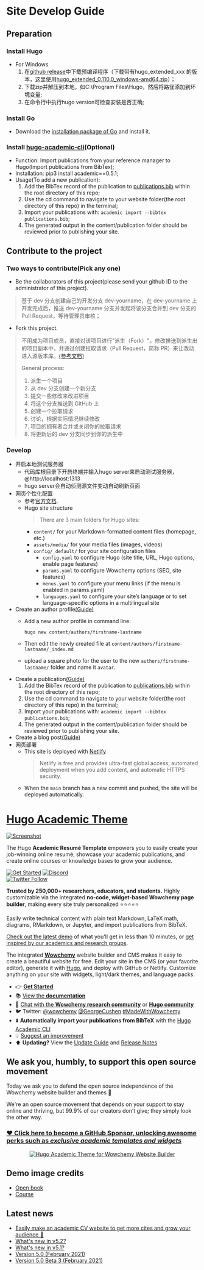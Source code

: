# Site Develop Guide

## Preparation

### Install Hugo
* For Windows
  1. 在[github release](https://github.com/gohugoio/hugo/releases)中下载预编译程序（下载带有hugo_extended_xxx 的版本，这里使用[hugo_extended_0.110.0_windows-amd64.zip](https://github.com/gohugoio/hugo/releases/download/v0.110.0/hugo_extended_0.110.0_windows-amd64.zip)）；
  2. 下载zip并解压到本地，如C:\Program Files\Hugo，然后将路径添加到环境变量;
  3. 在命令行中执行hugo version可检查安装是否正确;

### Install Go
* Download the [installation package of Go](https://go.dev/dl/) and install it.

### Install [hugo-academic-cli](https://github.com/wowchemy/hugo-academic-cli)(Optional)
* Function: Import publications from your reference manager to Hugo(Import publications from BibTex);
* Installation: pip3 install academic==0.5.1;
* Usage(To add a new publication): 
  1. Add the BibTex record of the publication to [publications.bib](./publications.bib) within the root directory of this repo;
  2. Use the cd command to navigate to your website folder(the root directory of this repo) in the terminal;
  3. Import your publications with: `academic import --bibtex publications.bib`;
  4. The generated output in the content/publication folder should be reviewed prior to publishing your site.

## Contribute to the project
### Two ways to contribute(Pick any one)
* Be the collaborators of this project(please send your github ID to the administrator of this project). 
> 基于 dev 分支创建自己的开发分支 dev-yourname，在 dev-yourname 上开发完成后，推送 dev-yourname 分支并发起将该分支合并到 dev 分支的 Pull Request，等待管理员审核；
* Fork this project.
> 不用成为项目成员，直接对该项目进行"派生（Fork）"。修改推送到派生出的项目副本中，并通过创建拉取请求（Pull Request，简称 PR）来让改动进入源版本库。[(参考文档)](https://git-scm.com/book/zh/v2/GitHub-%E5%AF%B9%E9%A1%B9%E7%9B%AE%E5%81%9A%E5%87%BA%E8%B4%A1%E7%8C%AE)
>
> General process:
> 1. 派生一个项目
> 2. 从 dev 分支创建一个新分支
> 3. 提交一些修改来改进项目
> 4. 将这个分支推送到 GitHub 上
> 5. 创建一个拉取请求
> 6. 讨论，根据实际情况继续修改
> 7. 项目的拥有者合并或关闭你的拉取请求
> 8. 将更新后的 dev 分支同步到你的派生中

### Develop
* 开启本地测试服务器
  * 代码库根目录下开启终端并输入hugo server来启动测试服务器，@http://localhost:1313
  * hugo server会自动侦测源文件变动自动刷新页面
* 网页个性化配置
  * 参考[官方文档](https://wowchemy.com/docs/).
  * Hugo site structure
    > There are 3 main folders for Hugo sites:
    * `content/` for your Markdown-formatted content files (homepage, etc.)
    * `assets/media/` for your media files (images, videos)
    * `config/_default/` for your site configuration files
      * `config.yaml` to configure Hugo (site title, URL, Hugo options, enable page features)
      * `params.yaml` to configure Wowchemy options (SEO, site features)
      * `menus.yaml` to configure your menu links (if the menu is enabled in params.yaml)
      * `languages.yaml` to configure your site’s language or to set language-specific options in a multilingual site
* Create an author profile[(Guide)](https://wowchemy.com/docs/content/authors/)
  * Add a new author profile in command line: 
      
    `hugo new content/authors/firstname-lastname`
  * Then edit the newly created file at `content/authors/firstname-lastname/_index.md`
  * upload a square photo for the user to the new `authors/firstname-lastname/` folder and name it `avatar`.
* Create a publication[(Guide)](https://wowchemy.com/docs/content/publications/)
  1. Add the BibTex record of the publication to [publications.bib](./publications.bib) within the root directory of this repo;
  2. Use the cd command to navigate to your website folder(the root directory of this repo) in the terminal;
  3. Import your publications with: `academic import --bibtex publications.bib`;
  4. The generated output in the content/publication folder should be reviewed prior to publishing your site.
* Create a blog post[(Guide)](https://wowchemy.com/docs/content/blog-posts/)
* 网页部署
  * This site is deployed with [Netlify](https://www.netlify.com/)
    > Netlify is free and provides ultra-fast global access, automated deployment when you add content, and automatic HTTPS security.
  * When the `main` branch has a new commit and pushed, the site will be deployed automatically.

# [Hugo Academic Theme](https://github.com/wowchemy/starter-hugo-academic)

[![Screenshot](./preview.png)](https://wowchemy.com/hugo-themes/)

The Hugo **Academic Resumé Template** empowers you to easily create your job-winning online resumé, showcase your academic publications, and create online courses or knowledge bases to grow your audience.

[![Get Started](https://img.shields.io/badge/-Get%20started-ff4655?style=for-the-badge)](https://wowchemy.com/hugo-themes/)
[![Discord](https://img.shields.io/discord/722225264733716590?style=for-the-badge)](https://discord.com/channels/722225264733716590/742892432458252370/742895548159492138)  
[![Twitter Follow](https://img.shields.io/twitter/follow/wowchemy?label=Follow%20on%20Twitter)](https://twitter.com/wowchemy)

️**Trusted by 250,000+ researchers, educators, and students.** Highly customizable via the integrated **no-code, widget-based Wowchemy page builder**, making every site truly personalized ⭐⭐⭐⭐⭐

Easily write technical content with plain text Markdown, LaTeX math, diagrams, RMarkdown, or Jupyter, and import publications from BibTeX.

[Check out the latest demo](https://academic-demo.netlify.app/) of what you'll get in less than 10 minutes, or [get inspired by our academics and research groups](https://wowchemy.com/creators/).

The integrated [**Wowchemy**](https://wowchemy.com) website builder and CMS makes it easy to create a beautiful website for free. Edit your site in the CMS (or your favorite editor), generate it with [Hugo](https://github.com/gohugoio/hugo), and deploy with GitHub or Netlify. Customize anything on your site with widgets, light/dark themes, and language packs.

- 👉 [**Get Started**](https://wowchemy.com/hugo-themes/)
- 📚 [View the **documentation**](https://wowchemy.com/docs/)
- 💬 [Chat with the **Wowchemy research community**](https://discord.gg/z8wNYzb) or [**Hugo community**](https://discourse.gohugo.io)
- 🐦 Twitter: [@wowchemy](https://twitter.com/wowchemy) [@GeorgeCushen](https://twitter.com/GeorgeCushen) [#MadeWithWowchemy](https://twitter.com/search?q=%23MadeWithWowchemy&src=typed_query)
- ⬇️ **Automatically import your publications from BibTeX** with the [Hugo Academic CLI](https://github.com/wowchemy/hugo-academic-cli)
- 💡 [Suggest an improvement](https://github.com/wowchemy/wowchemy-hugo-themes/issues)
- ⬆️ **Updating?** View the [Update Guide](https://wowchemy.com/docs/hugo-tutorials/update/) and [Release Notes](https://github.com/wowchemy/wowchemy-hugo-themes/releases)

## We ask you, humbly, to support this open source movement

Today we ask you to defend the open source independence of the Wowchemy website builder and themes 🐧

We're an open source movement that depends on your support to stay online and thriving, but 99.9% of our creators don't give; they simply look the other way.

### [❤️ Click here to become a GitHub Sponsor, unlocking awesome perks such as _exclusive academic templates and widgets_](https://github.com/sponsors/gcushen)

<p align="center"><a href="https://wowchemy.com/templates/" target="_blank" rel="noopener"><img src="https://wowchemy.com/uploads/readmes/academic_logo_200px.png" alt="Hugo Academic Theme for Wowchemy Website Builder"></a></p>

## Demo image credits

- [Open book](https://unsplash.com/photos/J4kK8b9Fgj8)
- [Course](https://unsplash.com/photos/JKUTrJ4vK00)

## Latest news

<!--START_SECTION:news-->
* [Easily make an academic CV website to get more cites and grow your audience 🚀](https:&#x2F;&#x2F;wowchemy.com&#x2F;blog&#x2F;easily-make-academic-website&#x2F;)
* [What&#39;s new in v5.2?](https:&#x2F;&#x2F;wowchemy.com&#x2F;blog&#x2F;whats-new-in-v5.2&#x2F;)
* [What&#39;s new in v5.1?](https:&#x2F;&#x2F;wowchemy.com&#x2F;blog&#x2F;whats-new-in-v5.1&#x2F;)
* [Version 5.0 (February 2021)](https:&#x2F;&#x2F;wowchemy.com&#x2F;blog&#x2F;version-5.0-february-2021&#x2F;)
* [Version 5.0 Beta 3 (February 2021)](https:&#x2F;&#x2F;wowchemy.com&#x2F;blog&#x2F;version-5.0-beta-3-february-2021&#x2F;)
<!--END_SECTION:news-->
